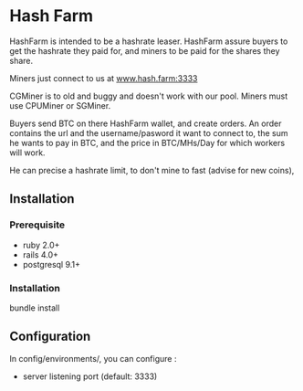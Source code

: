 Hash Farm
=========

HashFarm is intended to be a hashrate leaser.
HashFarm assure buyers to get the hashrate they paid for, and miners to be paid for the shares they share.

Miners just connect to us at www.hash.farm:3333

CGMiner is to old and buggy and doesn't work with our pool.
Miners must use CPUMiner or SGMiner.

Buyers send BTC on there HashFarm wallet, and create orders.
An order contains the url and the username/pasword it want to connect to,
the sum he wants to pay in BTC, and the price in BTC/MHs/Day for which workers will work.

He can precise a hashrate limit, to don't mine to fast (advise for new coins),

Installation
------------

### Prerequisite

- ruby 2.0+
- rails 4.0+
- postgresql 9.1+

### Installation

  bundle install

Configuration
-------------

In config/environments/, you can configure :

- server listening port (default: 3333)
